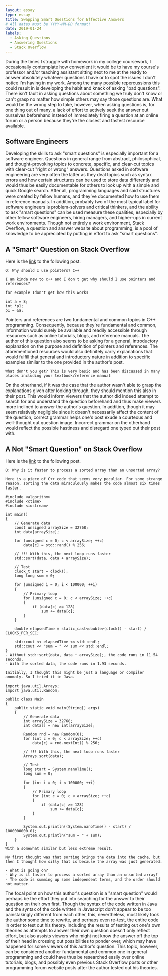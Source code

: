 ```yaml
---
layout: essay
type: essay
title: Swapping Smart Questions for Effective Answers
# All dates must be YYYY-MM-DD format!
date: 2019-01-24
labels:
  - Asking Questions
  - Answering Questions
  - Stack Overflow
---
```


During the times I struggle with homework in my college coursework, I occasionally contemplate how convenient it would be to have my course's professor and/or teaching assistant sitting next to me at the ready to answer absolutely whatever questions I have or to spot the issues I don't notice I'm having in my work. Among the many possible repercussions this could result in is developing the habit and knack of asking "bad questions". There isn't fault in asking questions about something we truly don't know or can't grasp no matter how simple others may say those questions are. What would be the wrong step to take, however, when asking questions is, for one thing out of many, a lack of effort to actively seek the answer out ourselves beforehand instead of immediately firing a question at an online forum or a person because they're the closest and fastest resource available. 

## Software Engineers 

Developing the skills to ask "smart questions" is especially important for a software engineer. Questions in general range from abstract, philosophical, and thought-provoking topics to concrete, specific, and clear-cut topics with clear-cut "right or wrong" answers. Questions asked in software engineering are very often the latter as they deal topics such as syntax errors and how certain structures can be used to store data differently and would thus be easily documentable for others to look up with a simple and quick Google search. After all, programming languages and said structures were created by fellow humans, and they've documented how to use them in reference manuals. In addition, probably two of the most typical label for software engineers is problem-solvers and critical thinkers, and the ability to ask "smart questions" can be used measure these qualities, especially by other fellow software engineers, hiring managers, and higher-ups in current work environments. Though not entirely a work environment, Stack Overflow, a question and answer website about programming, is a pool of knowledge to be appreciated by putting in effort to ask "smart questions".

## A "Smart" Question on Stack Overflow

Here is the [link](https://stackoverflow.com/questions/33653268/why-should-i-use-pointers-c) to the following post.

```
Q: Why should I use pointers? C++

I am kinda new to c++ and I don't get why should I use pointers and references?

for example Idon't get how this works

int a = 8;
int *p1;
p1 = &a;
```

Pointers and references are two fundamental and common topics in C++ programming. Consequently, because they're fundamental and common, information would surely be available and readily accessible through resources such as online tutorials, blogs, and reference manuals. The author of this question also seems to be asking for a general, introductory explanation on the purpose and definition of pointers and references. The aforementioned resources would also definitely carry explanations that would fulfill that general and introductory nature in addition to specific examples similar to the one provided in the author's post. 

```
What don't you get? This is very basic and has been discussed in many places including your textbook/reference manual
```

On the otherhand, if it was the case that the author wasn't able to grasp the explanations given after looking through, they should mention this also in their post. This would inform viewers that the author did indeed attempt to search for and understand the question beforehand and thus make viewers more inclined to answer the author's question. In addition, though it may seem relatively negligible since it doesn't necessarily affect the content of the question, correct grammar helps one's post exude a courteous and well-thought out question image. Incorrect grammar on the otherhand would reflect the possible hastiness and disregard one typed out their post with. 

## A Not "Smart Question" on Stack Overflow

Here is the [link](https://stackoverflow.com/questions/11227809/why-is-it-faster-to-process-a-sorted-array-than-an-unsorted-array) to the following post.

```
Q: Why is it faster to process a sorted array than an unsorted array?

Here is a piece of C++ code that seems very peculiar. For some strange reason, sorting the data miraculously makes the code almost six times faster.

#include <algorithm>
#include <ctime>
#include <iostream>

int main()
{
    // Generate data
    const unsigned arraySize = 32768;
    int data[arraySize];

    for (unsigned c = 0; c < arraySize; ++c)
        data[c] = std::rand() % 256;

    // !!! With this, the next loop runs faster
    std::sort(data, data + arraySize);

    // Test
    clock_t start = clock();
    long long sum = 0;

    for (unsigned i = 0; i < 100000; ++i)
    {
        // Primary loop
        for (unsigned c = 0; c < arraySize; ++c)
        {
            if (data[c] >= 128)
                sum += data[c];
        }
    }

    double elapsedTime = static_cast<double>(clock() - start) / CLOCKS_PER_SEC;

    std::cout << elapsedTime << std::endl;
    std::cout << "sum = " << sum << std::endl;
}
- Without std::sort(data, data + arraySize);, the code runs in 11.54 seconds.
- With the sorted data, the code runs in 1.93 seconds.

Initially, I thought this might be just a language or compiler anomaly. So I tried it in Java.

import java.util.Arrays;
import java.util.Random;

public class Main
{
    public static void main(String[] args)
    {
        // Generate data
        int arraySize = 32768;
        int data[] = new int[arraySize];

        Random rnd = new Random(0);
        for (int c = 0; c < arraySize; ++c)
            data[c] = rnd.nextInt() % 256;

        // !!! With this, the next loop runs faster
        Arrays.sort(data);

        // Test
        long start = System.nanoTime();
        long sum = 0;

        for (int i = 0; i < 100000; ++i)
        {
            // Primary loop
            for (int c = 0; c < arraySize; ++c)
            {
                if (data[c] >= 128)
                    sum += data[c];
            }
        }

        System.out.println((System.nanoTime() - start) / 1000000000.0);
        System.out.println("sum = " + sum);
    }
}
With a somewhat similar but less extreme result.

My first thought was that sorting brings the data into the cache, but then I thought how silly that is because the array was just generated.

- What is going on?
- Why is it faster to process a sorted array than an unsorted array?
- The code is summing up some independent terms, and the order should not matter.
```
The focal point on how this author's question is a "smart question" would perhaps be the effort they put into searching for the answer to their question on their own first. Though the syntax of the code written in Java and the syntax of the code written in Javascript don't appear to be too painstakingly different from each other, this, nevertheless, most likely took the author some time to rewrite, and perhaps even re-test, the entire code in order to test out his theory. Including the results of testing out one's own theories as attempts to answer their own question doesn't only reflect effort, but also assists viewers who might not know the answer off the top of their head in crossing out possibilities to ponder over, which may have happened for some viewers of this author's question. This topic, however, can be considered another fundamental and common one in general programming and could have thus be researched easily over online tutorials, blogs, and possibly even previous Stack Overflow posts or other programming forum website posts after the author tested out his theories. 













